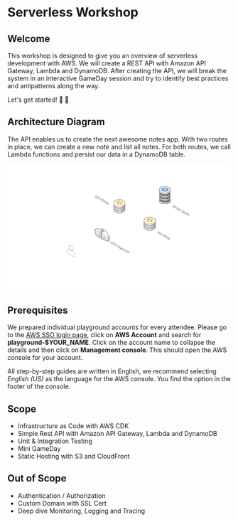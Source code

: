 # Serverless Workshop

## Welcome

This workshop is designed to give you an overview of serverless development with AWS. We will create a REST API with Amazon API Gateway, Lambda and DynamoDB. After creating the API, we will break the system in an interactive GameDay session and try to identify best practices and antipatterns along the way.

Let's get started! 🤩 :star_struck:

## Architecture Diagram

The API enables us to create the next awesome notes app. With two routes in place, we can create a new note and list all notes. For both routes, we call Lambda functions and persist our data in a DynamoDB table.

![architecture diagram](./media/architecture.png)

## Prerequisites

We prepared individual playground accounts for every attendee. Please go to the [AWS SSO login page](https://fielmann-sso.awsapps.com/start/#/), click on **AWS Account** and search for **playground-$YOUR_NAME**. Click on the account name to collapse the details and then click on **Management console**. This should open the AWS console for your account.

All step-by-step guides are written in English, we recommend selecting _English (US)_ as the language for the AWS console. You find the option in the footer of the console.

## Scope

- Infrastructure as Code with AWS CDK
- Simple Rest API with Amazon API Gateway, Lambda and DynamoDB
- Unit & Integration Testing
- Mini GameDay
- Static Hosting with S3 and CloudFront

## Out of Scope

- Authentication / Authorization
- Custom Domain with SSL Cert
- Deep dive Monitoring, Logging and Tracing
